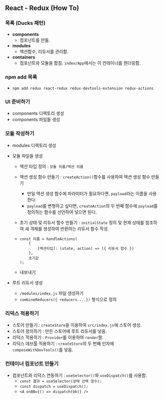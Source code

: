 ## React - Redux (How To)

### 목록 (Ducks 패턴)

* **components** 
  * 컴포넌트를 만듦.
* **modules**
  * 액션함수, 리듀서를 관리함.
* **containers**
  * 컴포넌트와 모듈을 합침. `index/App`에서는 이 컨테이너를 렌더링함.



### npm add 목록

* `npm add redux react-redux redux-devtools-extension redux-actions`



### UI 준비하기

* components 디렉토리 생성
* components 파일들 생성



### 모듈 작성하기

* modules 디렉토리 생성

* 모듈 파일들 생성

  * 액션 타입 정의 : `모듈 이름/액션 이름`

  * 액션 생성 함수 만들기 : `createAction()`함수를 사용하여 액션 생성 함수 만들기

    * 만일 액션 생성 함수에 파라미터가 필요하다면, `payload`라는 이름을 사용한다. 
    * `payload`를 변형하고 싶다면, `createAction`의 두 번째 함수에 `payload`를 정의하는 함수를 선언하여 넣으면 된다.

  * 초기 상태 및 리듀서 함수 만들기 : `initialState` 정의 및 현재 상태를 참조하여 새 객체를 생성하여 반환하는 리듀서 함수 작성.

  * ```react
    const 이름 = handleActions(
        {
    		[액션타입]: (state, action) => ({ 리듀서 함수 })
    	},
        초기값
    );
    ```

  * 내보내기

* 루트 리듀서 생성
  * `/modules/index.js` 파일 생성하기
  * `combineReducers({ reducers....})` 형식으로 정의



### 리덕스 적용하기

* 스토어 만들기 : `createStore`을 이용하여 `src/index.js`에 스토어 생성.
* 스토어 정의하기 : 만든 스토어에 루트 리듀서를 넣음.
* 리덕스 적용하기 : `Provider`를 이용하여 `render`함.
* 리덕스 데브툴 적용하기 : `createStore`의 두 번째 인자에 `composeWithDevTools()`를 넣음.



### 컨테이너 컴포넌트 만들기

* 컴포넌트와 리덕스 연동하기 : `useSelector()`와 `useDispatch()`를 사용함.
  * `const 결과 = useSelector(상태 선택 함수);`
  * `const dispatch = useDispatch();`
  * `<A onBB={() => dispatch(bb)} />`



